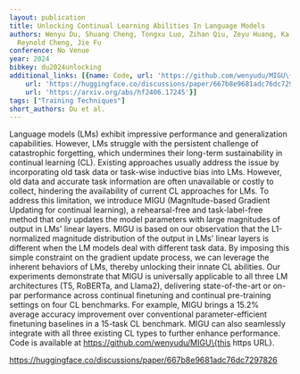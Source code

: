 ```yaml
---
layout: publication
title: Unlocking Continual Learning Abilities In Language Models
authors: Wenyu Du, Shuang Cheng, Tongxu Luo, Zihan Qiu, Zeyu Huang, Ka Chun Cheung,
  Reynold Cheng, Jie Fu
conference: No Venue
year: 2024
bibkey: du2024unlocking
additional_links: [{name: Code, url: 'https://github.com/wenyudu/MIGU\{this'}, {name: Code,
    url: 'https://huggingface.co/discussions/paper/667b8e9681adc76dc7297826'}, {name: Paper,
    url: 'https://arxiv.org/abs/hf2406.17245'}]
tags: ["Training Techniques"]
short_authors: Du et al.
---
```

Language models (LMs) exhibit impressive performance and generalization capabilities. However, LMs struggle with the persistent challenge of catastrophic forgetting, which undermines their long-term sustainability in continual learning (CL). Existing approaches usually address the issue by incorporating old task data or task-wise inductive bias into LMs. However, old data and accurate task information are often unavailable or costly to collect, hindering the availability of current CL approaches for LMs. To address this limitation, we introduce MIGU (MagnItude-based Gradient Updating for continual learning), a rehearsal-free and task-label-free method that only updates the model parameters with large magnitudes of output in LMs' linear layers. MIGU is based on our observation that the L1-normalized magnitude distribution of the output in LMs' linear layers is different when the LM models deal with different task data. By imposing this simple constraint on the gradient update process, we can leverage the inherent behaviors of LMs, thereby unlocking their innate CL abilities. Our experiments demonstrate that MIGU is universally applicable to all three LM architectures (T5, RoBERTa, and Llama2), delivering state-of-the-art or on-par performance across continual finetuning and continual pre-training settings on four CL benchmarks. For example, MIGU brings a 15.2% average accuracy improvement over conventional parameter-efficient finetuning baselines in a 15-task CL benchmark. MIGU can also seamlessly integrate with all three existing CL types to further enhance performance. Code is available at https://github.com/wenyudu/MIGU\{this https URL\}.

https://huggingface.co/discussions/paper/667b8e9681adc76dc7297826
